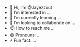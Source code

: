 - 👋 Hi, I’m @Jayezzout
- 👀 I’m interested in ...
- 🌱 I’m currently learning ...
- 💞️ I’m looking to collaborate on ...
- 📫 How to reach me ...
- 😄 Pronouns: ...
- ⚡ Fun fact: ...

<!---
Jayezzout/Jayezzout is a ✨ special ✨ repository because its `README.md` (this file) appears on your GitHub profile.
You can click the Preview link to take a look at your changes.
--->

